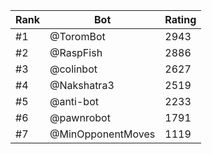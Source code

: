 Rank|Bot|Rating
---|---|---
#1|@ToromBot|2943
#2|@RaspFish|2886
#3|@colinbot|2627
#4|@Nakshatra3|2519
#5|@anti-bot|2233
#6|@pawnrobot|1791
#7|@MinOpponentMoves|1119
